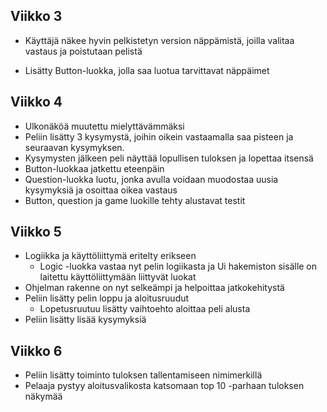 ## Viikko 3

- Käyttäjä näkee hyvin pelkistetyn version näppämistä, joilla valitaa 
vastaus ja poistutaan pelistä

- Lisätty Button-luokka, jolla saa luotua tarvittavat näppäimet

## Viikko 4

- Ulkonäköä muutettu mielyttävämmäksi
- Peliin lisätty 3 kysymystä, joihin oikein vastaamalla saa pisteen ja seuraavan kysymyksen.
- Kysymysten jälkeen peli näyttää lopullisen tuloksen ja lopettaa itsensä
- Button-luokkaa jatkettu eteenpäin
- Question-luokka luotu, jonka avulla voidaan muodostaa uusia kysymyksiä ja osoittaa oikea vastaus 
- Button, question ja game luokille tehty alustavat testit

## Viikko 5

- Logiikka ja käyttöliittymä eritelty erikseen
  - Logic -luokka vastaa nyt pelin logiikasta ja Ui hakemiston sisälle on laitettu käyttöliittymään liittyvät luokat
- Ohjelman rakenne on nyt selkeämpi ja helpoittaa jatkokehitystä
- Peliin lisätty pelin loppu ja aloitusruudut
  - Lopetusruutuu lisätty vaihtoehto aloittaa peli alusta
- Peliin lisätty lisää kysymyksiä

## Viikko 6

- Peliin lisätty toiminto tuloksen tallentamiseen nimimerkillä 
- Pelaaja pystyy aloitusvalikosta katsomaan top 10 -parhaan tuloksen näkymää


